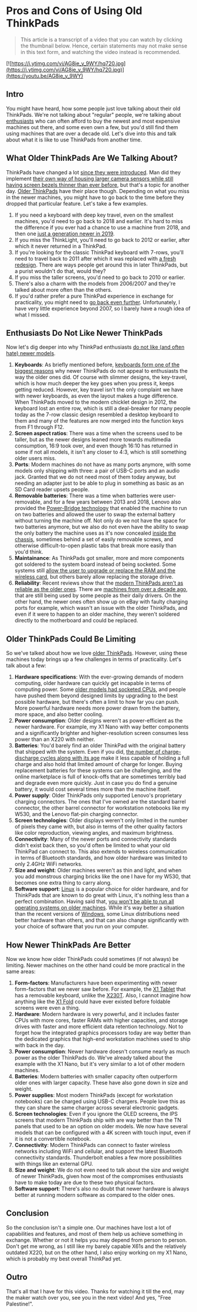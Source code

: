 # Pros and Cons of Using Old ThinkPads

> This article is a transcript of a video that you can watch by clicking the thumbnail below. Hence, certain statements may not make sense in this text form, and watching the video instead is recommended.

[![https://i.ytimg.com/vi/AG8ie_y_9WY/hq720.jpg](https://i.ytimg.com/vi/AG8ie_y_9WY/hq720.jpg)](https://youtu.be/AG8ie_y_9WY)

## Intro

You might have heard, how some people just love talking about their old ThinkPads. We're not talking about "regular" people, we're talking about [enthusiasts](https://www.reddit.com/r/thinkpad/comments/1b16xkm/this_is_how_chatgpt_sees_the_typical_thinkpad_fan/) who can often afford to buy the newest and most expensive machines out there, and some even own a few, but you'd still find them using machines that are over a decade old. Let's dive into this and talk about what it is like to use ThinkPads from another time.

## What Older ThinkPads Are We Talking About?

ThinkPads have changed a lot [since they were introduced](https://www.notebookcheck.net/THINK-A-brief-history-of-ThinkPads-from-IBM-to-Lenovo.418728.0.html). Man did they implement [their own way of housing larger camera sensors while still having screen bezels thinner than ever before](https://www.reddit.com/r/thinkpad/comments/14j6hqm/do_you_like_the_reverse_notch_on_thinkpads), but that's a topic for another day. [Older ThinkPads](https://www.bobble.tech/free-stuff/used-thinkpad-buyers-guide) have their place though. Depending on what you miss in the newer machines, you might have to go back to the time before they dropped that particular feature. Let's take a few examples.

1. If you need a keyboard with deep key travel, even on the smallest machines, you'd need to go back to 2018 and earlier. It's hard to miss the difference if you ever had a chance to use a machine from 2018, and then one [just a generation newer in 2019](https://www.notebookcheck.net/Lenovo-ThinkPad-X1-Carbon-2019-WQHD-Live-Review-Still-the-reference-among-business-laptops.427853.0.html).
2. If you miss the ThinkLight, you'll need to go back to 2012 or earlier, after which it never returned in a ThinkPad.
3. If you're looking for the classic ThinkPad keyboard with 7-rows, you'll need to travel back to 2011 after which it was replaced with [a fresh redesign](https://www.notebookcheck.net/Lenovo-ThinkPad-X230-2306-2AU-Laptop-Review.75317.0.html#931796-1). There are ways people get around this in later ThinkPads, but a purist wouldn't do that, would they?
4. If you miss the taller screens, you'd need to go back to 2010 or earlier.
5. There's also a charm with the models from 2006/2007 and they're talked about more often than the others.
6. If you'd rather prefer a pure ThinkPad experience in exchange for practicality, you might need to [go back even further](https://www.thinkwiki.org/wiki/ThinkPad_History). Unfortunately, I have very little experience beyond 2007, so I barely have a rough idea of what I missed.

## Enthusiasts Do Not Like Newer ThinkPads

Now let's dig deeper into why ThinkPad enthusiasts [do not like (and often hate) newer models](https://www.reddit.com/r/thinkpad/comments/11pozel/are_new_thinkpads_as_bad_as_folks_claim/).

1. **Keyboards**: As briefly mentioned before, [keyboards form one of the biggest reasons](https://www.reddit.com/r/thinkpad/comments/18ccl30/modern_thinkpad_keyboards_are_still_the_best/) why newer ThinkPads do not appeal to enthusiasts the way the older ones did. Of course with slimmer designs, the key-travel, which is how much deeper the key goes when you press it, keeps getting reduced. However, key travel isn't the only complaint we have with newer keyboards, as even the layout makes a huge difference. When ThinkPads moved to the modern chicklet design in 2012, the keyboard lost an entire row, which is still a deal-breaker for many people today as the 7-row classic design resembled a desktop keyboard to them and many of the features are now merged into the function keys from F1 through F12.
2. **Screen aspect ratios**: There was a time when the screens used to be taller, but as the newer designs leaned more towards multimedia consumption, 16:9 took over, and even though 16:10 has returned in some if not all models, it isn't any closer to 4:3, which is still something older users miss.
3. **Ports**: Modern machines do not have as many ports anymore, with some models only shipping with three: a pair of USB-C ports and an audio jack. Granted that we do not need most of them today anyway, but needing an adapter just to be able to plug in something as basic as an SD Card reader upsets people.
4. **Removable batteries**: There was a time when batteries were user-removable, and for a few years between 2013 and 2018, Lenovo also provided the [Power-Bridge technology](https://www.thinkwiki.org/wiki/Power_Bridge) that enabled the machine to run on two batteries and allowed the user to swap the external battery without turning the machine off. Not only do we not have the space for two batteries anymore, but we also do not even have the ability to swap the only battery the machine uses as it's now concealed [inside the chassis](https://www.notebookcheck.net/Lenovo-ThinkPad-T490-Laptop-Review-A-business-laptop-with-long-battery-life-and-an-iGPU.424838.0.html#6119671-8), sometimes behind a set of easily removable screws, and otherwise difficult-to-open plastic tabs that break more easily than you'd think.
5. **Maintainance**: As ThinkPads got smaller, more and more components got soldered to the system board instead of being socketed. Some systems still [allow the user to upgrade or replace the RAM and the wireless card](https://www.notebookcheck.net/Lenovo-ThinkPad-T480-Core-i7-8650U-FHD-Laptop-Review.315574.0.html#4497058-17), but others barely allow replacing the storage drive.
6. **Reliability**: Recent reviews show that the [modern ThinkPads aren't as reliable as the older ones](https://forums.lenovo.com/t5/ThinkPad-T400-T500-and-newer-T/Lenovo-T480-won-t-charge-through-USB-C/td-p/4380517). There are [machines from over a decade ago](https://www.reddit.com/r/thinkpad/comments/1cub368/thinkpad_t61_still_going_strong/), that are still being used by some people as their daily drivers. On the other hand, the newer ones often show up on eBay with faulty charging ports for example, which wasn't an issue with the older ThinkPads, and even if it were to happen to an older machine, they weren't soldered directly to the motherboard and could be replaced.

## Older ThinkPads Could Be Limiting

So we've talked about how we love [older ThinkPads](https://en.wikipedia.org/wiki/ThinkPad_X_series#/media/File:ThinkPad_X220.jpg). However, using these machines today brings up a few challenges in terms of practicality. Let's talk about a few:

1. **Hardware specifications**: With the ever-growing demands of modern computing, older hardware can quickly get incapable in terms of computing power. Some [older models had socketed CPUs](https://www.youtube.com/watch?v=ZOx6MgR_3BY), and people have pushed them beyond designed limits by upgrading to the best possible hardware, but there's often a limit to how far you can push. More powerful hardware needs more power drawn from the battery, more space, and also better cooling. 
2. **Power consumption**: Older designs weren't as power-efficient as the newer hardware. For example, my X1 Nano with way better components and a significantly brighter and higher-resolution screen consumes less power than an X220 with neither.
3. **Batteries**: You'd barely find an older ThinkPad with the original battery that shipped with the system. Even if you did, [the number of charge-discharge cycles along with its age](https://faraday.ac.uk/wp-content/uploads/2021/04/Faraday_Insights_10_web_FINAL.pdf) make it less capable of holding a full charge and also hold that limited amount of charge for longer. Buying replacement batteries for these systems can be challenging, and the online marketplace is full of knock-offs that are sometimes terribly bad and degrade even more quickly. Just in case you do find a genuine battery, it would cost several times more than the machine itself. 
4. **Power supply**: Older ThinkPads only supported Lenovo's proprietary charging connectors. The ones that I've owned are the standard barrel connector, the other barrel connector for workstation notebooks like my W530, and the Lenovo flat-pin charging connector.
5. **Screen technologies**: Older displays weren't only limited in the number of pixels they came with, but also in terms of the other quality factors like color reproduction, viewing angles, and maximum brightness.
6. **Connectivity**: Many of the newer ports and connectivity standards didn't exist back then, so you'd often be limited to what your old ThinkPad can connect to. This also extends to wireless communication in terms of Bluetooth standards, and how older hardware was limited to only 2.4GHz WiFi networks.
7. **Size and weight**: Older machines weren't as thin and light, and when you add monstrous charging bricks like the one I have for my W530, that becomes one extra thing to carry along.
8. **Software support**: [Linux](https://linux.org) is a popular choice for older hardware, and for ThinkPads that are known to do great with Linux, it's nothing less than a perfect combination. Having said that, [you won't be able to run all operating systems on older machines](https://tecadmin.net/lightweight-linux-distros/). While it's way better a situation than the recent versions of [Windows](https://www.microsoft.com/en-us/windows/), some Linux distributions need better hardware than others, and that can also change significantly with your choice of software that you run on your computer.

## How Newer ThinkPads Are Better

Now we know how older ThinkPads could sometimes (if not always) be limiting. Newer machines on the other hand could be more practical in the same areas:

1. **Form-factors**: Manufacturers have been experimenting with newer form-factors that we never saw before. For example, the [X1 Tablet](https://www.notebookcheck.net/Lenovo-ThinkPad-X1-Tablet-2018-i5-3K-IPS-Convertible-Review.394881.0.html#5650196-1) that has a removable keyboard, unlike the [X230T](https://www.notebookcheck.net/Review-Lenovo-ThinkPad-X230t-N2C2AGE-Convertible.92193.0.html#1159299). Also, I cannot imagine how anything like the [X1 Fold](https://www.notebookcheck.net/Lenovo-ThinkPad-X1-Fold-laptop-in-review-Revolutionary-or-overpriced-experiment.530502.0.html#7462901-1) could have ever existed before foldable screens were even a thing.
2. **Hardware**: Modern hardware is very powerful, and it includes faster CPUs with more cores, faster RAMs with higher capacities, and storage drives with faster and more efficient data retention technology. Not to forget how the integrated graphics processors today are way better than the dedicated graphics that high-end workstation machines used to ship with back in the day.
3. **Power consumption**: Newer hardware doesn't consume nearly as much power as the older ThinkPads do. We've already talked about the example with the X1 Nano, but it's very similar to a lot of other modern machines.
4. **Batteries**: Modern batteries with smaller capacity often outperform older ones with larger capacity. These have also gone down in size and weight. 
5. **Power supplies**: Most modern ThinkPads (except for workstation notebooks) can be charged using USB-C chargers. People love this as they can share the same charger across several electronic gadgets.
6. **Screen technologies**: Even if you ignore the OLED screens, the IPS screens that modern ThinkPads ship with are way better than the TN panels that used to be an option on older models. We now have several models that can be configured with a 4K screen with touch input, even if it is not a convertible notebook.
7. **Connectivity**: Modern ThinkPads can connect to faster wireless networks including WiFi and cellular, and support the latest Bluetooth connectivity standards. Thunderbolt enables a few more possibilities with things like an external GPU. 
8. **Size and weight**: We do not even need to talk about the size and weight of newer ThinkPads, given how most of the compromises enthusiasts have to make today are due to these two physical factors.
9. **Software support**: There's also no doubt that newer hardware is always better at running modern software as compared to the older ones.

## Conclusion

So the conclusion isn't a simple one. Our machines have lost a lot of capabilities and features, and most of them help us achieve something in exchange. Whether or not it helps you may depend from person to person. Don't get me wrong, as I still like my barely capable X61s and the relatively outdated X220, but on the other hand, I also enjoy working on my X1 Nano, which is probably my best overall ThinkPad yet.

## Outro

That's all that I have for this video. Thanks for watching it till the end, may the maker watch over you, see you in the next video! And yes, "Free Palestine!".
